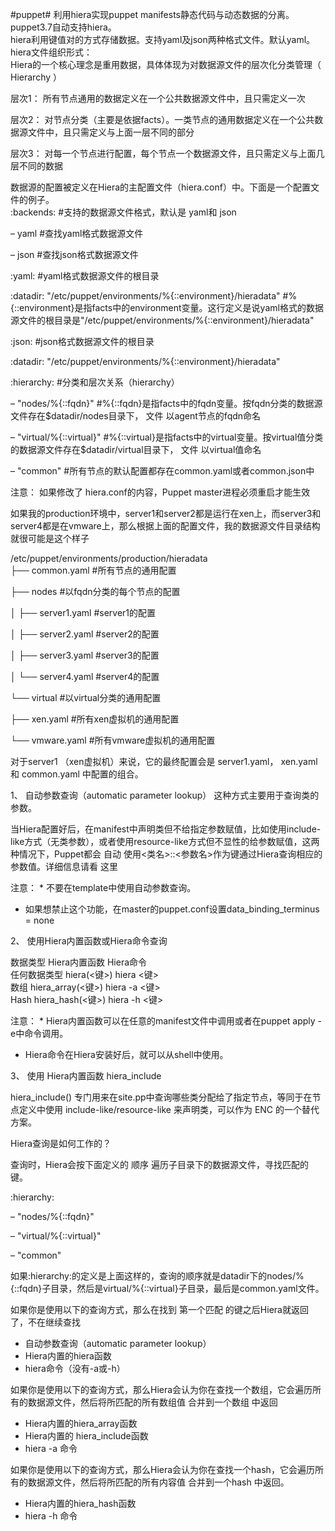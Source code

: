 #puppet#
利用hiera实现puppet manifests静态代码与动态数据的分离。  
puppet3.7自动支持hiera。  
hiera利用键值对的方式存储数据。支持yaml及json两种格式文件。默认yaml。  
hiera文件组织形式：  
Hiera的一个核心理念是重用数据，具体体现为对数据源文件的层次化分类管理（ Hierarchy ）

层次1： 所有节点通用的数据定义在一个公共数据源文件中，且只需定义一次   

层次2：   对节点分类（主要是依据facts）。一类节点的通用数据定义在一个公共数据源文件中，且只需定义与上面一层不同的部分

层次3： 对每一个节点进行配置，每个节点一个数据源文件，且只需定义与上面几层不同的数据  

数据源的配置被定义在Hiera的主配置文件（hiera.conf）中。下面是一个配置文件的例子。  
:backends:                        #支持的数据源文件格式，默认是 yaml和 json

– yaml                            #查找yaml格式数据源文件

– json                             #查找json格式数据源文件

:yaml:                              #yaml格式数据源文件的根目录

:datadir: "/etc/puppet/environments/%{::environment}/hieradata"            #%{::environment}是指facts中的environment变量。这行定义是说yaml格式的数据源文件的根目录是"/etc/puppet/environments/%{::environment}/hieradata"    

:json:                                #json格式数据源文件的根目录

:datadir: "/etc/puppet/environments/%{::environment}/hieradata"            

:hierarchy:                        #分类和层次关系（hierarchy）

– "nodes/%{::fqdn}"         #%{::fqdn}是指facts中的fqdn变量。按fqdn分类的数据源文件存在$datadir/nodes目录下， 文件 以agent节点的fqdn命名

– "virtual/%{::virtual}"       #%{::virtual}是指facts中的virtual变量。按virtual值分类的数据源文件存在$datadir/virtual目录下， 文件 以virtual值命名

– "common"                    #所有节点的默认配置都存在common.yaml或者common.json中

注意： 如果修改了 hiera.conf的内容，Puppet master进程必须重启才能生效

如果我的production环境中，server1和server2都是运行在xen上，而server3和server4都是在vmware上，那么根据上面的配置文件，我的数据源文件目录结构就很可能是这个样子

/etc/puppet/environments/production/hieradata   
├── common.yaml                    #所有节点的通用配置

├── nodes                                #以fqdn分类的每个节点的配置

│   ├── server1.yaml                #server1的配置

│   ├── server2.yaml                #server2的配置

│   ├── server3.yaml                #server3的配置

│   └── server4.yaml                #server4的配置

└── virtual                                #以virtual分类的通用配置

├── xen.yaml                       #所有xen虚拟机的通用配置

└── vmware.yaml                #所有vmware虚拟机的通用配置

对于server1 （xen虚拟机）来说，它的最终配置会是 server1.yaml，  xen.yaml 和 common.yaml 中配置的组合。  

1、 自动参数查询（automatic parameter lookup） 
这种方式主要用于查询类的参数。

当Hiera配置好后，在manifest中声明类但不给指定参数赋值，比如使用include-like方式（无类参数），或者使用resource-like方式但不显性的给参数赋值，这两种情况下，Puppet都会 自动 使用<类名>::<参数名>作为键通过Hiera查询相应的参数值。详细信息请看 这里

注意： * 不要在template中使用自动参数查询。

* 如果想禁止这个功能，在master的puppet.conf设置data_binding_terminus = none

2、 使用Hiera内置函数或Hiera命令查询

数据类型	    Hiera内置函数	    Hiera命令  
任何数据类型	hiera(<键>)	        hiera <键>  
数组     	hiera\_array(<键>)	hiera -a <键>  
Hash	    hiera\_hash(<键>)  	hiera -h <键>  

注意：    *  Hiera内置函数可以在任意的manifest文件中调用或者在puppet apply -e中命令调用。

* Hiera命令在Hiera安装好后，就可以从shell中使用。

3、 使用 Hiera内置函数 hiera_include

hiera_include() 专门用来在site.pp中查询哪些类分配给了指定节点，等同于在节点定义中使用 include-like/resource-like 来声明类，可以作为 ENC 的一个替代方案。

Hiera查询是如何工作的？

查询时，Hiera会按下面定义的 顺序 遍历子目录下的数据源文件，寻找匹配的键。

:hierarchy:

– "nodes/%{::fqdn}"

– "virtual/%{::virtual}"

– "common"

如果:hierarchy:的定义是上面这样的，查询的顺序就是datadir下的nodes/%{::fqdn}子目录，然后是virtual/%{::virtual}子目录，最后是common.yaml文件。

如果你是使用以下的查询方式，那么在找到 第一个匹配 的键之后Hiera就返回了，不在继续查找

* 自动参数查询（automatic parameter lookup）
* Hiera内置的hiera函数   
* hiera命令（没有-a或-h）
 
如果你是使用以下的查询方式，那么Hiera会认为你在查找一个数组，它会遍历所有的数据源文件，然后将所匹配的所有数组值 合并到一个数组 中返回 

* Hiera内置的hiera\_array函数 
* Hiera内置的 hiera\_include函数
* hiera -a 命令

如果你是使用以下的查询方式，那么Hiera会认为你在查找一个hash，它会遍历所有的数据源文件，然后将所匹配的所有内容值 合并到一个hash 中返回。

* Hiera内置的hiera_hash函数
* hiera -h 命令